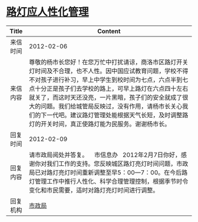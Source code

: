 # <a href="http://www.shangluo.gov.cn/zmhd/ldxxxx.jsp?urltype=leadermail.LeaderMailContentUrl&wbtreeid=1112&leadermailid=1061">路灯应人性化管理</a>
| Title |                                                                                                        Content                                                                                                        |
|:-----:|-----------------------------------------------------------------------------------------------------------------------------------------------------------------------------------------------------------------------|
| 来信时间  | 2012-02-06                                                                                                                                                                                                            |
| 来信内容  | 尊敬的杨市长您好！在您万忙中打扰请谅，商洛市区路灯开关灯时间及不合理，也不人性。因中国应试教育问题，学校不得不对孩子进行补习，早上中学生到校时间为七点，六点半到七点十分正是孩子们去学校的路上，可早上路灯在六点四十左右就关了，而这时天还没亮，一片黑暗，孩子们的安全就成了很大的问题。我们给城管局反映过，没有作用，请杨市长关心我们的下一代吧。建议路灯管理处能根据天气长短，及时调整路灯的开关时间，真正使路灯能为民服务。谢谢杨市长。 |
| 回复时间  | 2012-02-09                                                                                                                                                                                                            |
| 回复内容  | 请市政局阅处并答复。    市信息办   2012年2月7日你好，感谢你对我们工作的支持。您反映城区路灯亮灯时间问题，市政局已对路灯亮灯时间重新调整至早5：00—7：00。在今后路灯管理工作中推行人性化、科学合理管理控制，根据季节时令变化和市民需要，适时对路灯亮灯时间进行调整。                                                                           |
| 回复机构  | <a href="../../categories/agencies/市政局.md">市政局</a>                                                                                                                                                                      |